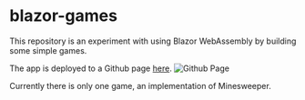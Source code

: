 # blazor-games

This repository is an experiment with using Blazor WebAssembly by building some simple games.

The app is deployed to a Github page [here](https://yarhamjohn.github.io/blazor-games/). ![Github Page](https://github.com/yarhamjohn/blazor-games/workflows/gh-pages/badge.svg?branch=main)

Currently there is only one game, an implementation of Minesweeper.
